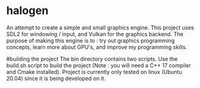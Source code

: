 # halogen
An attempt to create a simple and small graphics engine. This project uses SDL2 for windowing / input, and Vulkan for the graphics backend. 
The purpose of making this engine is to : try out graphics programming concepts, learn more about GPU's, and improve my programming skills.

#building the project
The bin directory contains two scripts. Use the build.sh script to build the project (Note : you will need a C++ 17 compiler and Cmake installed). Project is currently 
only tested on linux (Ubuntu 20.04) since it is being developed on it.
